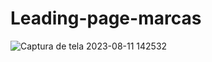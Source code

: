 # Leading-page-marcas
![Captura de tela 2023-08-11 142532](https://github.com/joicexz/Leading-page-marcas/assets/130868838/b5e04614-258c-4de0-a434-1b8da0597145)
